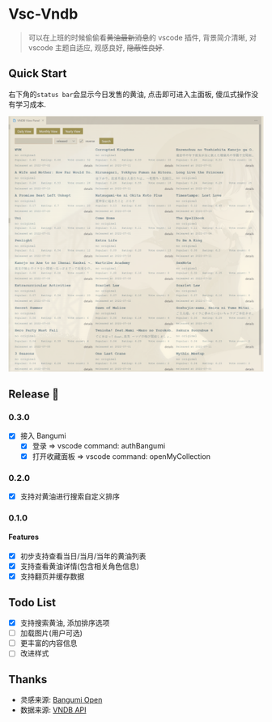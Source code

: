 # Vsc-Vndb

> 可以在上班的时候偷偷看~~黄油最新消息~~的 vscode 插件, 背景简介清晰, 对 vscode 主题自适应, 观感良好, ~~隐蔽性良好~~.

## Quick Start

右下角的`status bar`会显示今日发售的黄油, 点击即可进入主面板, 傻瓜式操作没有学习成本.

![image](https://raw.githubusercontent.com/TachibanaKimika/vsc-vndb/master/images/main_panel.png)

## Release 🚀

### 0.3.0

- [x] 接入 Bangumi
  - [x] 登录 => vscode command: authBangumi
  - [x] 打开收藏面板 => vscode command: openMyCollection

### 0.2.0

- [x] 支持对黄油进行搜索自定义排序

### 0.1.0

#### Features

- [x] 初步支持查看当日/当月/当年的黄油列表
- [x] 支持查看黄油详情(包含相关角色信息)
- [x] 支持翻页并缓存数据

## Todo List

- [x] 支持搜索黄油, 添加排序选项
- [ ] 加载图片(用户可选)
- [ ] 更丰富的内容信息
- [ ] 改进样式

## Thanks

- 灵感来源: [Bangumi Open](https://github.com/sdttttt/vscode-bangumi)
- 数据来源: [VNDB API](https://vndb.org/d11)
